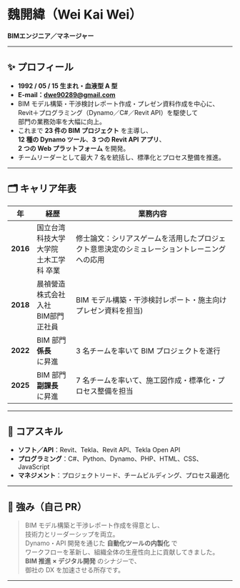 # 魏開緯（Wei Kai Wei）  
**BIMエンジニア／マネージャー**

---

## ✨ プロフィール
- **1992 / 05 / 15 生まれ・血液型 A 型**  
- **E-mail：dwe90289@gmail.com**  
- BIM モデル構築・干渉検討レポート作成・プレゼン資料作成を中心に、  
  Revit＋プログラミング（Dynamo／C#／Revit API）を駆使して  
  部門の業務効率を大幅に向上。  
- これまで **23 件の BIM プロジェクト** を主導し、  
  **12 種の Dynamo ツール**、**3 つの Revit API アプリ**、  
  **2 つの Web プラットフォーム** を開発。  
- チームリーダーとして最大 7 名を統括し、標準化とプロセス整備を推進。

---

## 🗂️ キャリア年表
| 年 | 経歴 | 業務内容 |
| --- | --- | --- |
| **2016** | 国立台湾科技大学 <br> 大学院 <br> 土木工学科 卒業 | 修士論文：シリアスゲームを活用したプロジェクト意思決定のシミュレーショントレーニングへの応用　|
| **2018** | 晨禎營造株式会社 <br> 入社 <br> BIM部門 正社員| BIM モデル構築・干渉検討レポート・施主向けプレゼン資料を担当) |
| **2022** | BIM 部門 <br> **係長** <br> に昇進 | 3 名チームを率いて BIM プロジェクトを遂行 |
| **2025** | BIM 部門 <br> **副課長** <br> に昇進 | 7 名チームを率いて、施工図作成・標準化・プロセス整備を担当 |

---

## 🔧 コアスキル
- **ソフト／API**：Revit、Tekla、Revit API、Tekla Open API  
- **プログラミング**：C#、Python、Dynamo、PHP、HTML、CSS、JavaScript
- **マネジメント**：プロジェクトリード、チームビルディング、プロセス最適化  

---

## 🌟 強み（自己 PR）
> BIM モデル構築と干渉レポート作成を得意とし、  
> 技術力とリーダーシップを両立。  
> Dynamo・API 開発を通じた **自動化ツールの内製化** で  
> ワークフローを革新し、組織全体の生産性向上に貢献してきました。  
> **BIM 推進 × デジタル開発** のシナジーで、  
> 御社の DX を加速させる所存です。  

---

<!-- 末尾はお好みで SNS や追加リンクを配置できます -->

